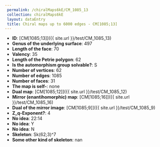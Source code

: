 ```yaml
--- 
 permalink: /chiralMaps6kE/CM_1085_13 
 collection: chiralMaps6kE
 layout: dataEntry
 title: Chiral maps up to 6000 edges - CM[1085;13]
---
```


- **ID**: [CM[1085;13]]({{ site.url }}/test/CM_1085_13)
- **Genus of the underlying surface**: 497
- **Length of the face**: 70
- **Valency**: 35
- **Length of the Petrie polygon**: 62
- **Is the automorphism group solvable?**: S
- **Number of vertices**: 62
- **Number of edges**: 1085
- **Number of faces**: 31
- **The map is self-**: none
- **Dual map**: [CM[1085;12]]({{ site.url }}/test/CM_1085_12)
- **Mirror (enantihomorphic) map**: [CM[1085;16]]({{ site.url }}/test/CM_1085_16)
- **Dual of the mirror image**: [CM[1085;9]]({{ site.url }}/test/CM_1085_9)
- **Z_q-Exponent?**: 4
- **No idea**:  22:14
- **No idea**: Y
- **No idea**: N
- **Skeleton**: Sk(62;3)^7
- **Some other kind of skeleton**: nan
